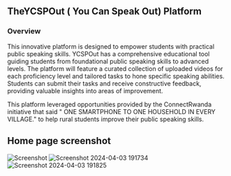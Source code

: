 ## TheYCSPOut ( You Can Speak Out) Platform
### Overview
This innovative platform is designed to empower students with practical public speaking skills. YCSPOut has a comprehensive educational tool guiding students from foundational public speaking skills to advanced levels. The platform will feature a curated collection of uploaded videos for each proficiency level and tailored tasks to hone specific speaking abilities. Students can submit their tasks and receive constructive feedback, providing valuable insights into areas of improvement.

This platform  leveraged opportunities provided by the ConnectRwanda initiative that said " ONE SMARTPHONE TO ONE HOUSEHOLD IN EVERY VILLAGE." to help rural students improve their public speaking skills.

## Home page screenshot

![Screenshot](https://github.com/n-uwayo/YCSPout/assets/122350054/d7a0ac84-a993-40fe-9234-64090401e220)
![Screenshot 2024-04-03 191734](https://github.com/n-uwayo/YCSPout/assets/122350054/20b554a6-86ad-4b59-920f-ccb5744f8a4d)
![Screenshot 2024-04-03 191825](https://github.com/n-uwayo/YCSPout/assets/122350054/e25297d4-4860-4c59-817d-217f5522889c)
